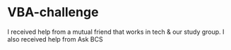 # VBA-challenge
I received help from a mutual friend that works in tech & our study group.
I also received help from Ask BCS
